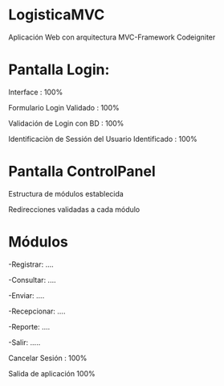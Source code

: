 # LogisticaMVC
Aplicación Web con arquitectura MVC-Framework Codeigniter

# Pantalla Login:
Interface : 100%

Formulario Login Validado : 100%

Validación de Login con BD : 100%

Identificaciòn de Sessión del Usuario Identificado : 100%

# Pantalla ControlPanel
Estructura de módulos establecida

Redirecciones validadas a cada módulo

# Módulos

-Registrar: ....

-Consultar:  ....

-Enviar:  ....

-Recepcionar: ....

-Reporte:  ....

-Salir:  .....

Cancelar Sesión : 100%

Salida de aplicación 100%
